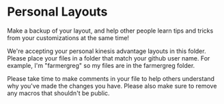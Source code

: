 # Personal Layouts
Make a backup of your layout, and help other people learn tips and tricks from your customizations at the same time!

We're accepting your personal kinesis advantage layouts in this folder.
Please place your files in a folder that match your github user name.
For example, I'm "farmergreg" so my files are in the farmergreg folder.

Please take time to make comments in your file to help others understand why you've made the changes you have.
Please also make sure to remove any macros that shouldn't be public.

